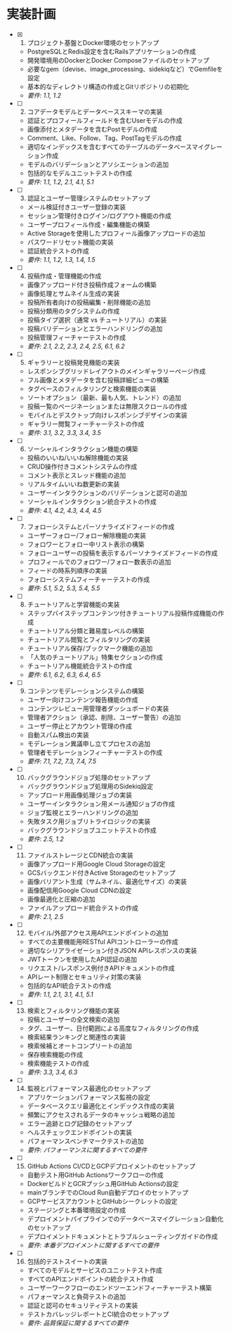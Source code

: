 # 実装計画

- [x] 1. プロジェクト基盤とDocker環境のセットアップ
  - PostgreSQLとRedis設定を含むRailsアプリケーションの作成
  - 開発環境用のDockerとDocker Composeファイルのセットアップ
  - 必要なgem（devise、image_processing、sidekiqなど）でGemfileを設定
  - 基本的なディレクトリ構造の作成とGitリポジトリの初期化
  - _要件: 1.1, 1.2_

- [ ] 2. コアデータモデルとデータベーススキーマの実装
  - 認証とプロフィールフィールドを含むUserモデルの作成
  - 画像添付とメタデータを含むPostモデルの作成
  - Comment、Like、Follow、Tag、PostTagモデルの作成
  - 適切なインデックスを含むすべてのテーブルのデータベースマイグレーション作成
  - モデルのバリデーションとアソシエーションの追加
  - 包括的なモデルユニットテストの作成
  - _要件: 1.1, 1.2, 2.1, 4.1, 5.1_

- [ ] 3. 認証とユーザー管理システムのセットアップ
  - メール検証付きユーザー登録の実装
  - セッション管理付きログイン/ログアウト機能の作成
  - ユーザープロフィール作成・編集機能の構築
  - Active Storageを使用したプロフィール画像アップロードの追加
  - パスワードリセット機能の実装
  - 認証統合テストの作成
  - _要件: 1.1, 1.2, 1.3, 1.4, 1.5_

- [ ] 4. 投稿作成・管理機能の作成
  - 画像アップロード付き投稿作成フォームの構築
  - 画像処理とサムネイル生成の実装
  - 投稿所有者向けの投稿編集・削除機能の追加
  - 投稿分類用のタグシステムの作成
  - 投稿タイプ選択（通常 vs チュートリアル）の実装
  - 投稿バリデーションとエラーハンドリングの追加
  - 投稿管理フィーチャーテストの作成
  - _要件: 2.1, 2.2, 2.3, 2.4, 2.5, 6.1, 6.2_

- [ ] 5. ギャラリーと投稿発見機能の実装
  - レスポンシブグリッドレイアウトのメインギャラリーページ作成
  - フル画像とメタデータを含む投稿詳細ビューの構築
  - タグベースのフィルタリングと検索機能の実装
  - ソートオプション（最新、最も人気、トレンド）の追加
  - 投稿一覧のページネーションまたは無限スクロールの作成
  - モバイルとデスクトップ向けレスポンシブデザインの実装
  - ギャラリー閲覧フィーチャーテストの作成
  - _要件: 3.1, 3.2, 3.3, 3.4, 3.5_

- [ ] 6. ソーシャルインタラクション機能の構築
  - 投稿のいいね/いいね解除機能の実装
  - CRUD操作付きコメントシステムの作成
  - コメント表示とスレッド機能の追加
  - リアルタイムいいね数更新の実装
  - ユーザーインタラクションのバリデーションと認可の追加
  - ソーシャルインタラクション統合テストの作成
  - _要件: 4.1, 4.2, 4.3, 4.4, 4.5_

- [ ] 7. フォローシステムとパーソナライズドフィードの作成
  - ユーザーフォロー/フォロー解除機能の実装
  - フォロワーとフォロー中リスト表示の構築
  - フォローユーザーの投稿を表示するパーソナライズドフィードの作成
  - プロフィールでのフォロワー/フォロー数表示の追加
  - フィードの時系列順序の実装
  - フォローシステムフィーチャーテストの作成
  - _要件: 5.1, 5.2, 5.3, 5.4, 5.5_

- [ ] 8. チュートリアルと学習機能の実装
  - ステップバイステップコンテンツ付きチュートリアル投稿作成機能の作成
  - チュートリアル分類と難易度レベルの構築
  - チュートリアル閲覧とフィルタリングの実装
  - チュートリアル保存/ブックマーク機能の追加
  - 「人気のチュートリアル」特集セクションの作成
  - チュートリアル機能統合テストの作成
  - _要件: 6.1, 6.2, 6.3, 6.4, 6.5_

- [ ] 9. コンテンツモデレーションシステムの構築
  - ユーザー向けコンテンツ報告機能の作成
  - コンテンツレビュー用管理者ダッシュボードの実装
  - 管理者アクション（承認、削除、ユーザー警告）の追加
  - ユーザー停止とアカウント管理の作成
  - 自動スパム検出の実装
  - モデレーション異議申し立てプロセスの追加
  - 管理者モデレーションフィーチャーテストの作成
  - _要件: 7.1, 7.2, 7.3, 7.4, 7.5_

- [ ] 10. バックグラウンドジョブ処理のセットアップ
  - バックグラウンドジョブ処理用のSidekiq設定
  - アップロード用画像処理ジョブの実装
  - ユーザーインタラクション用メール通知ジョブの作成
  - ジョブ監視とエラーハンドリングの追加
  - 失敗タスク用ジョブリトライロジックの実装
  - バックグラウンドジョブユニットテストの作成
  - _要件: 2.5, 1.2_

- [ ] 11. ファイルストレージとCDN統合の実装
  - 画像アップロード用Google Cloud Storageの設定
  - GCSバックエンド付きActive Storageのセットアップ
  - 画像バリアント生成（サムネイル、最適化サイズ）の実装
  - 画像配信用Google Cloud CDNの設定
  - 画像最適化と圧縮の追加
  - ファイルアップロード統合テストの作成
  - _要件: 2.1, 2.5_

- [ ] 12. モバイル/外部アクセス用APIエンドポイントの追加
  - すべての主要機能用RESTful APIコントローラーの作成
  - 適切なシリアライゼーション付きJSON APIレスポンスの実装
  - JWTトークンを使用したAPI認証の追加
  - リクエスト/レスポンス例付きAPIドキュメントの作成
  - APIレート制限とセキュリティ対策の実装
  - 包括的なAPI統合テストの作成
  - _要件: 1.1, 2.1, 3.1, 4.1, 5.1_

- [ ] 13. 検索とフィルタリング機能の実装
  - 投稿とユーザーの全文検索の追加
  - タグ、ユーザー、日付範囲による高度なフィルタリングの作成
  - 検索結果ランキングと関連性の実装
  - 検索候補とオートコンプリートの追加
  - 保存検索機能の作成
  - 検索機能テストの作成
  - _要件: 3.3, 3.4, 6.3_

- [ ] 14. 監視とパフォーマンス最適化のセットアップ
  - アプリケーションパフォーマンス監視の設定
  - データベースクエリ最適化とインデックス作成の実装
  - 頻繁にアクセスされるデータのキャッシュ戦略の追加
  - エラー追跡とログ記録のセットアップ
  - ヘルスチェックエンドポイントの実装
  - パフォーマンスベンチマークテストの追加
  - _要件: パフォーマンスに関するすべての要件_

- [ ] 15. GitHub Actions CI/CDとGCPデプロイメントのセットアップ
  - 自動テスト用GitHub Actionsワークフローの作成
  - DockerビルドとGCRプッシュ用GitHub Actionsの設定
  - mainブランチでのCloud Run自動デプロイのセットアップ
  - GCPサービスアカウントとGitHubシークレットの設定
  - ステージングと本番環境設定の作成
  - デプロイメントパイプラインでのデータベースマイグレーション自動化のセットアップ
  - デプロイメントドキュメントとトラブルシューティングガイドの作成
  - _要件: 本番デプロイメントに関するすべての要件_

- [ ] 16. 包括的テストスイートの実装
  - すべてのモデルとサービスのユニットテスト作成
  - すべてのAPIエンドポイントの統合テスト作成
  - ユーザーワークフローのエンドツーエンドフィーチャーテスト構築
  - パフォーマンスと負荷テストの追加
  - 認証と認可のセキュリティテストの実装
  - テストカバレッジレポートとCI統合のセットアップ
  - _要件: 品質保証に関するすべての要件_